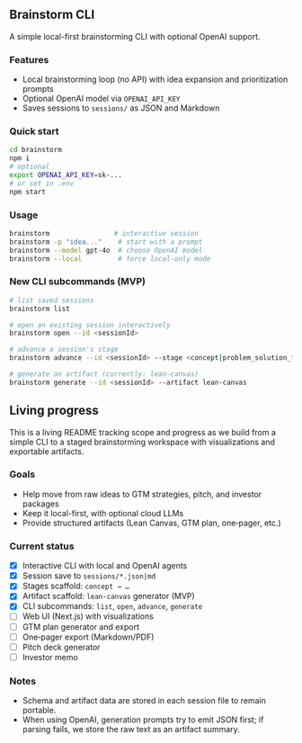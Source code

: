 ## Brainstorm CLI

A simple local-first brainstorming CLI with optional OpenAI support.

### Features
- Local brainstorming loop (no API) with idea expansion and prioritization prompts
- Optional OpenAI model via `OPENAI_API_KEY`
- Saves sessions to `sessions/` as JSON and Markdown

### Quick start
```bash
cd brainstorm
npm i
# optional
export OPENAI_API_KEY=sk-...
# or set in .env
npm start
```

### Usage
```bash
brainstorm                # interactive session
brainstorm -p "idea..."    # start with a prompt
brainstorm --model gpt-4o  # choose OpenAI model
brainstorm --local         # force local-only mode
```

### New CLI subcommands (MVP)
```bash
# list saved sessions
brainstorm list

# open an existing session interactively
brainstorm open --id <sessionId>

# advance a session's stage
brainstorm advance --id <sessionId> --stage <concept|problem_solution_fit|gtm|pitch|investor_package>

# generate an artifact (currently: lean-canvas)
brainstorm generate --id <sessionId> --artifact lean-canvas
```

## Living progress
This is a living README tracking scope and progress as we build from a simple CLI to a staged brainstorming workspace with visualizations and exportable artifacts.

### Goals
- Help move from raw ideas to GTM strategies, pitch, and investor packages
- Keep it local-first, with optional cloud LLMs
- Provide structured artifacts (Lean Canvas, GTM plan, one‑pager, etc.)

### Current status
- [x] Interactive CLI with local and OpenAI agents
- [x] Session save to `sessions/*.json|md`
- [x] Stages scaffold: `concept → …`
- [x] Artifact scaffold: `lean-canvas` generator (MVP)
- [x] CLI subcommands: `list`, `open`, `advance`, `generate`
- [ ] Web UI (Next.js) with visualizations
- [ ] GTM plan generator and export
- [ ] One‑pager export (Markdown/PDF)
- [ ] Pitch deck generator
- [ ] Investor memo

### Notes
- Schema and artifact data are stored in each session file to remain portable.
- When using OpenAI, generation prompts try to emit JSON first; if parsing fails, we store the raw text as an artifact summary.

